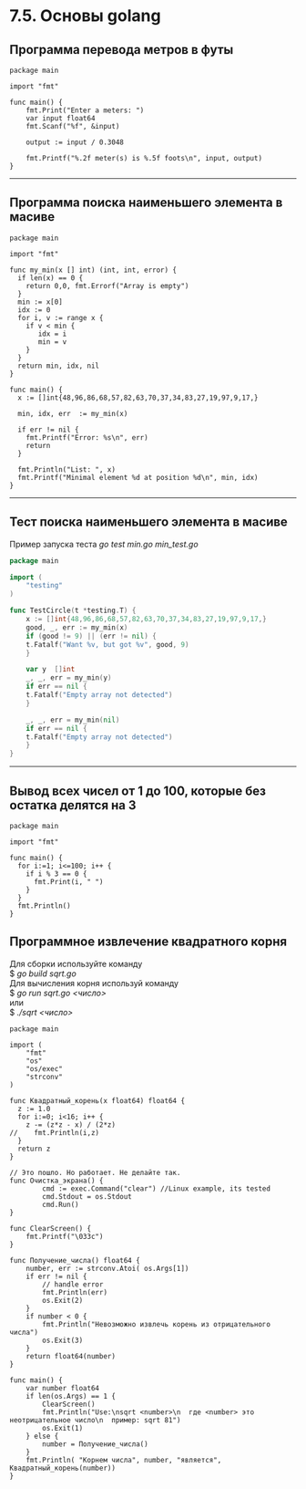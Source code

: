 ﻿# 7.5. Основы golang

## Программа перевода метров в футы

```golang
package main

import "fmt"

func main() {
    fmt.Print("Enter a meters: ")
    var input float64
    fmt.Scanf("%f", &input)

    output := input / 0.3048

    fmt.Printf("%.2f meter(s) is %.5f foots\n", input, output)    
}
```
____

## Программа поиска наименьшего элемента в масиве

```golang
package main

import "fmt"

func my_min(x [] int) (int, int, error) {
  if len(x) == 0 {
    return 0,0, fmt.Errorf("Array is empty")
  }
  min := x[0]
  idx := 0
  for i, v := range x {
    if v < min {
       idx = i
       min = v
    }
  }
  return min, idx, nil
}

func main() {
  x := []int{48,96,86,68,57,82,63,70,37,34,83,27,19,97,9,17,}

  min, idx, err  := my_min(x)

  if err != nil {
    fmt.Printf("Error: %s\n", err)
    return
  }

  fmt.Println("List: ", x)
  fmt.Printf("Minimal element %d at position %d\n", min, idx)
}
```
____

## Тест поиска наименьшего элемента в масиве

Пример запуска теста _go test min.go min_test.go_

```go
package main

import (
    "testing"
)

func TestCircle(t *testing.T) {
    x := []int{48,96,86,68,57,82,63,70,37,34,83,27,19,97,9,17,}
    good, _, err := my_min(x)
    if (good != 9) || (err != nil) {
	t.Fatalf("Want %v, but got %v", good, 9)
    }

    var y  []int
    _, _, err = my_min(y)
    if err == nil {
	t.Fatalf("Empty array not detected")
    }

    _, _, err = my_min(nil)
    if err == nil {
	t.Fatalf("Empty array not detected")
    }
}
```
____

## Вывод всех чисел от 1 до 100, которые без остатка делятся на 3

```golang
package main

import "fmt"

func main() {
  for i:=1; i<=100; i++ {
    if i % 3 == 0 {
      fmt.Print(i, " ")
    }
  }
  fmt.Println()
}
```

## Программное извлечение квадратного корня
Для сборки используйте команду  
$ _go build sqrt.go_  
Для вычисления корня используй команду  
$ _go run sqrt.go <число>_  
или  
$ _./sqrt <число>_  

```golang sqrt.go
package main

import (
    "fmt"
    "os"
    "os/exec"
    "strconv"
)

func Квадратный_корень(x float64) float64 {
  z := 1.0
  for i:=0; i<16; i++ {
    z -= (z*z - x) / (2*z)
//    fmt.Println(i,z)
  }
  return z
}

// Это пошло. Но работает. Не делайте так.
func Очистка_экрана() {
        cmd := exec.Command("clear") //Linux example, its tested
        cmd.Stdout = os.Stdout
        cmd.Run()
}

func ClearScreen() {
    fmt.Printf("\033c")
}

func Получение_числа() float64 {
    number, err := strconv.Atoi( os.Args[1])
    if err != nil {
        // handle error
        fmt.Println(err)
        os.Exit(2)
    }
    if number < 0 {
        fmt.Println("Невозможно извлечь корень из отрицательного числа")
        os.Exit(3)
    }
    return float64(number)
}

func main() {
    var number float64
    if len(os.Args) == 1 {
        ClearScreen()
        fmt.Println("Use:\nsqrt <number>\n  где <number> это неотрицательное число\n  пример: sqrt 81")
        os.Exit(1)
    } else {
        number = Получение_числа()
    }
    fmt.Println( "Корнем числа", number, "является", Квадратный_корень(number))
}
```
